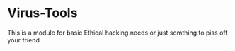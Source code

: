# Virus-Tools
This is a module for basic Ethical hacking needs or just somthing to piss off your friend
